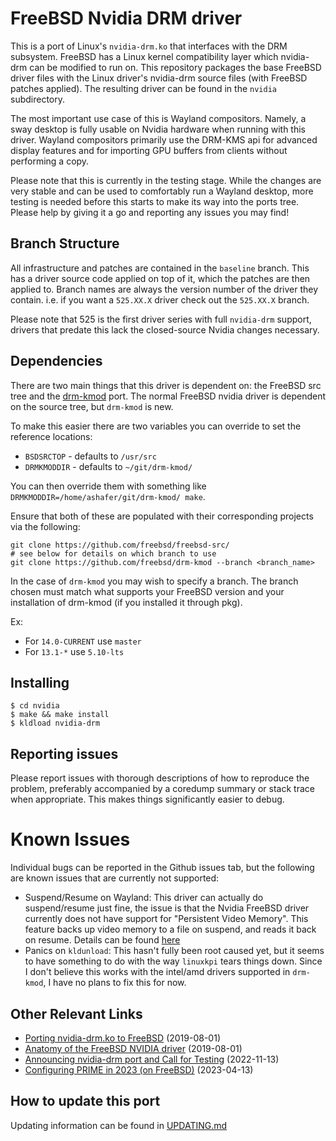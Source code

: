 # FreeBSD Nvidia DRM driver

This is a port of Linux's `nvidia-drm.ko` that interfaces with the DRM
subsystem. FreeBSD has a Linux kernel compatibility layer which nvidia-drm can
be modified to run on. This repository packages the base FreeBSD driver files
with the Linux driver's nvidia-drm source files (with FreeBSD patches applied).
The resulting driver can be found in the `nvidia` subdirectory.

The most important use case of this is Wayland compositors. Namely, a sway
desktop is fully usable on Nvidia hardware when running with this driver. Wayland
compositors primarily use the DRM-KMS api for advanced display features and
for importing GPU buffers from clients without performing a copy.

Please note that this is currently in the testing stage. While the changes are
very stable and can be used to comfortably run a Wayland desktop, more testing
is needed before this starts to make its way into the ports tree. Please help
by giving it a go and reporting any issues you may find!

## Branch Structure

All infrastructure and patches are contained in the `baseline` branch. This has
a driver source code applied on top of it, which the patches are then applied
to. Branch names are always the version number of the driver they contain. i.e.
if you want a `525.XX.X` driver check out the `525.XX.X` branch.

Please note that 525 is the first driver series with full `nvidia-drm` support,
drivers that predate this lack the closed-source Nvidia changes necessary.

## Dependencies

There are two main things that this driver is dependent on: the FreeBSD src
tree and the [drm-kmod](https://github.com/freebsd/drm-kmod) port. The normal
FreeBSD nvidia driver is dependent on the source tree, but `drm-kmod` is new.

To make this easier there are two variables you can override to set the
reference locations:
* `BSDSRCTOP` - defaults to `/usr/src`
* `DRMKMODDIR` - defaults to `~/git/drm-kmod/`

You can then override them with something like
`DRMKMODDIR=/home/ashafer/git/drm-kmod/ make`.

Ensure that both of these are populated with their corresponding projects
via the following:
```
git clone https://github.com/freebsd/freebsd-src/ 
# see below for details on which branch to use
git clone https://github.com/freebsd/drm-kmod --branch <branch_name>
```

In the case of `drm-kmod` you may wish to specify a branch. The branch chosen
must match what supports your FreeBSD version and your installation of drm-kmod
(if you installed it through pkg).

Ex:
* For `14.0-CURRENT` use `master`
* For `13.1-*` use `5.10-lts`

## Installing

```
$ cd nvidia
$ make && make install
$ kldload nvidia-drm
```

## Reporting issues

Please report issues with thorough descriptions of how to reproduce the
problem, preferably accompanied by a coredump summary or stack trace when
appropriate. This makes things significantly easier to debug.

# Known Issues

Individual bugs can be reported in the Github issues tab, but the following are
known issues that are currently not supported:

* Suspend/Resume on Wayland: This driver can actually do suspend/resume just
  fine, the issue is that the Nvidia FreeBSD driver currently does not have
  support for "Persistent Video Memory". This feature backs up video memory to
  a file on suspend, and reads it back on resume. Details can be found
  [here](https://download.nvidia.com/XFree86/Linux-x86_64/435.17/README/powermanagement.html)
* Panics on `kldunload`: This hasn't fully been root caused yet, but it seems
  to have something to do with the way `linuxkpi` tears things down. Since I
  don't believe this works with the intel/amd drivers supported in `drm-kmod`,
  I have no plans to fix this for now.

## Other Relevant Links

* [Porting nvidia-drm.ko to FreeBSD](https://badland.io/nvidia-drm.md) (2019-08-01)
* [Anatomy of the FreeBSD NVIDIA driver](https://badland.io/nvidia.md) (2019-08-01)
* [Announcing nvidia-drm port and Call for Testing](https://badland.io/announcing_nvidia_drm.md) (2022-11-13)
* [Configuring PRIME in 2023 (on FreeBSD)](https://badland.io/prime-configuration.md) (2023-04-13)

## How to update this port

Updating information can be found in [UPDATING.md](UPDATING.md)
